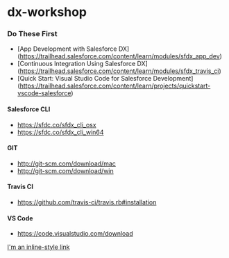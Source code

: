 # dx-workshop

### Do These First
- [App Development with Salesforce DX] (https://trailhead.salesforce.com/content/learn/modules/sfdx_app_dev)
- [Continuous Integration Using Salesforce DX] (https://trailhead.salesforce.com/content/learn/modules/sfdx_travis_ci)
- [Quick Start: Visual Studio Code for Salesforce Development] (https://trailhead.salesforce.com/content/learn/projects/quickstart-vscode-salesforce)

#### Salesforce CLI
- https://sfdc.co/sfdx_cli_osx
- https://sfdc.co/sfdx_cli_win64

#### GIT
- http://git-scm.com/download/mac
- http://git-scm.com/download/win

#### Travis CI
- https://github.com/travis-ci/travis.rb#installation

#### VS Code
- https://code.visualstudio.com/download

[I'm an inline-style link](https://www.google.com)
